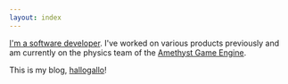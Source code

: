 ```yaml
---
layout: index
---
```


[I'm a software developer][me]. I've worked on various products previously
and am currently on the physics team of the [Amethyst Game Engine][amethyst].

This is my blog, [hallogallo][]!

[me]: https://github.com/distransient
[amethyst]: https://amethyst.rs/
[hallogallo]: https://www.youtube.com/watch?v=zndpi8tNZyQ